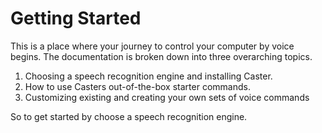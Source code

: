 #  Getting Started

This is a place where your journey to control your computer by voice begins. The documentation is broken down into three overarching topics. 

1. Choosing a speech recognition engine and installing Caster.
2. How to use Casters out-of-the-box starter commands. 
3. Customizing existing and creating your own sets of voice commands

So to get started by choose a speech recognition engine.